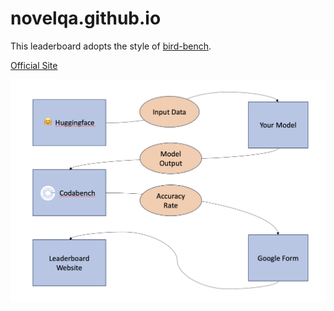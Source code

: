 # novelqa.github.io
 

This leaderboard adopts the style of [bird-bench](https://github.com/bird-bench/bird-bench.github.io).


[Official Site](https://novelqa.github.io/)


![Workflow](asset/flowchart.png)